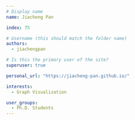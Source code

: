 ```yaml
---
# Display name
name: Jiacheng Pan

index: 75

# Username (this should match the folder name)
authors:
  - jiachengpan

# Is this the primary user of the site?
superuser: true

personal_url: "https://jiacheng-pan.github.io/"

interests:
  - Graph Visualization

user_groups:
  - Ph.D. Students
---
```

